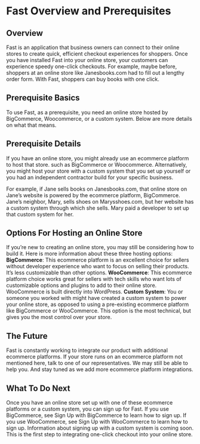 # Fast Overview and Prerequisites
## Overview
Fast is an application that business owners can connect to their online stores to create quick, efficient checkout experiences for shoppers. Once you have installed Fast into your online store, your customers can experience speedy one-click checkouts. For example, maybe before, shoppers at an online store like Janesbooks.com had to fill out a lengthy order form. With Fast, shoppers can buy books with one click.
## Prerequisite Basics
To use Fast, as a prerequisite, you need an online store hosted by BigCommerce, Woocommerce, or a custom system. Below are more details on what that means.
## Prerequisite Details
If you have an online store, you might already use an ecommerce platform to host that store. such as BigCommerce or Woocommerce. Alternatively, you might host your store with a custom system that you set up yourself or you had an independent contractor build for your specific business.

For example, if Jane sells books on Janesbooks.com, that online store on Jane’s website is powered by the ecommerce platform, BigCommerce. Jane’s neighbor, Mary, sells shoes on Marysshoes.com, but her website has a custom system through which she sells. Mary paid a developer to set up that custom system for her.
## Options For Hosting an Online Store
If you’re new to creating an online store, you may still be considering how to build it. Here is more information about these three hosting options:
**BigCommerce**: This ecommerce platform is an excellent choice for sellers without developer experience who want to focus on selling their products. It’s less customizable than other options.
**WooCommerce**: This ecommerce platform choice works great for sellers with tech skills who want lots of customizable options and plugins to add to their online store. WooCommerce is built directly into WordPress.
**Custom System**: You or someone you worked with might have created a custom system to power your online store, as opposed to using a pre-existing ecommerce platform like BigCommerce or WooCommerce. This option is the most technical, but gives you the most control over your store.
## The Future
Fast is constantly working to integrate our product with additional ecommerce platforms. If your store runs on an ecommerce platform not mentioned here, talk to one of our representatives. We may still be able to help you. And stay tuned as we add more ecommerce platform integrations.
## What To Do Next
Once you have an online store set up with one of these ecommerce platforms or a custom system, you can sign up for Fast. If you use BigCommerce, see Sign Up with BigCommerce to learn how to sign up. If you use WooCommerce, see Sign Up with WooCommerce to learn how to sign up. Information about signing up with a custom system is coming soon. This is the first step to integrating one-click checkout into your online store.
